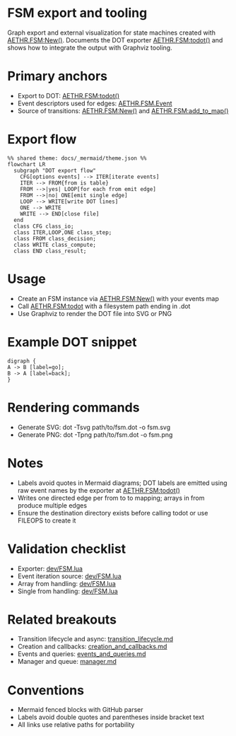 # FSM export and tooling

Graph export and external visualization for state machines created with [AETHR.FSM:New()](../../dev/FSM.lua:366). Documents the DOT exporter [AETHR.FSM:todot()](../../dev/FSM.lua:427) and shows how to integrate the output with Graphviz tooling.

# Primary anchors

- Export to DOT: [AETHR.FSM:todot()](../../dev/FSM.lua:427)
- Event descriptors used for edges: [AETHR.FSM.Event](../../dev/FSM.lua:26)
- Source of transitions: [AETHR.FSM:New()](../../dev/FSM.lua:366) and [AETHR.FSM:add_to_map()](../../dev/FSM.lua:200)

# Export flow

```mermaid
%% shared theme: docs/_mermaid/theme.json %%
flowchart LR
  subgraph "DOT export flow"
    CFG[options events] --> ITER[iterate events]
    ITER --> FROM{from is table}
    FROM -->|yes| LOOP[for each from emit edge]
    FROM -->|no| ONE[emit single edge]
    LOOP --> WRITE[write DOT lines]
    ONE --> WRITE
    WRITE --> END[close file]
  end
  class CFG class_io;
  class ITER,LOOP,ONE class_step;
  class FROM class_decision;
  class WRITE class_compute;
  class END class_result;
```

# Usage

- Create an FSM instance via [AETHR.FSM:New()](../../dev/FSM.lua:366) with your events map
- Call [AETHR.FSM:todot](../../dev/FSM.lua:427) with a filesystem path ending in .dot
- Use Graphviz to render the DOT file into SVG or PNG

# Example DOT snippet

```
digraph {
A -> B [label=go];
B -> A [label=back];
}
```

# Rendering commands

- Generate SVG: dot -Tsvg path/to/fsm.dot -o fsm.svg
- Generate PNG: dot -Tpng path/to/fsm.dot -o fsm.png

# Notes

- Labels avoid quotes in Mermaid diagrams; DOT labels are emitted using raw event names by the exporter at [AETHR.FSM:todot()](../../dev/FSM.lua:427)
- Writes one directed edge per from to to mapping; arrays in from produce multiple edges
- Ensure the destination directory exists before calling todot or use FILEOPS to create it

# Validation checklist

- Exporter: [dev/FSM.lua](../../dev/FSM.lua:427)
- Event iteration source: [dev/FSM.lua](../../dev/FSM.lua:435)
- Array from handling: [dev/FSM.lua](../../dev/FSM.lua:436)
- Single from handling: [dev/FSM.lua](../../dev/FSM.lua:441)

# Related breakouts

- Transition lifecycle and async: [transition_lifecycle.md](./transition_lifecycle.md)
- Creation and callbacks: [creation_and_callbacks.md](./creation_and_callbacks.md)
- Events and queries: [events_and_queries.md](./events_and_queries.md)
- Manager and queue: [manager.md](./manager.md)

# Conventions

- Mermaid fenced blocks with GitHub parser
- Labels avoid double quotes and parentheses inside bracket text
- All links use relative paths for portability